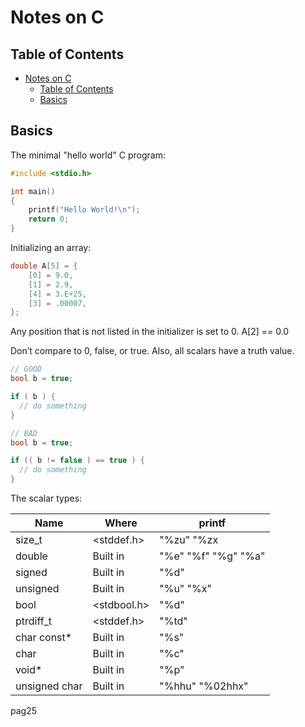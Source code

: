 # Notes on C

## Table of Contents

- [Notes on C](#notes-on-c)
  - [Table of Contents](#table-of-contents)
  - [Basics](#basics)

## Basics

The minimal "hello world" C program:

```c
#include <stdio.h>

int main()
{
    printf("Hello World!\n");
    return 0;
}
```

Initializing an array:

```c
double A[5] = {
    [0] = 9.0,
    [1] = 2.9,
    [4] = 3.E+25,
    [3] = .00007,
};
```

Any position that is not listed in the initializer is set to 0. A[2] == 0.0  

Don’t compare to 0, false, or true. Also, all scalars have a truth value.

```c
// GOOD
bool b = true;

if ( b ) {
  // do something
}

// BAD
bool b = true;

if (( b != false ) == true ) {
  // do something
}
```

The scalar types:  

| Name          | Where       | printf              |
| ------------- | ----------- | ------------------- |
| size_t        | <stddef.h>  | "%zu" "%zx          |
| double        | Built in    | "%e" "%f" "%g" "%a" |
| signed        | Built in    | "%d"                |
| unsigned      | Built in    | "%u" "%x"           |
| bool          | <stdbool.h> | "%d"                |
| ptrdiff_t     | <stddef.h>  | "%td"               |
| char const*   | Built in    | "%s"                |
| char          | Built in    | "%c"                |
| void*         | Built in    | "%p"                |
| unsigned char | Built in    | "%hhu" "%02hhx"     |

pag25
